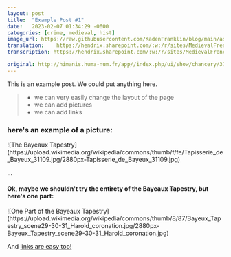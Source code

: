 ```yaml
---
layout: post
title:  "Example Post #1"
date:   2023-02-07 01:34:29 -0600
categories: [crime, medieval, hist]
image_url: https://raw.githubusercontent.com/KadenFranklin/blog/main/assets/Peter/23.JPG
translation:	https://hendrix.sharepoint.com/:w:/r/sites/MedievalFrenchCrimeWebsiteProject/_layouts/15/Doc.aspx?sourcedoc=%7B2278A96A-84D2-40E8-BB21-B9B1CDEC4D79%7D&file=AN%20JJ%20188%20fo%2081%20no%20160%20Translation.docx&action=default&mobileredirect=true&cid=854f5d87-f0a8-430d-868b-7515693a977f
transcription: https://hendrix.sharepoint.com/:w:/r/sites/MedievalFrenchCrimeWebsiteProject/_layouts/15/Doc.aspx?sourcedoc=%7B57177303-A461-474B-96A3-D9A5EE5305B0%7D&file=AN%20JJ%20188%20fo%2081%20no%20160%20Original.docx&action=default&mobileredirect=true&cid=e0d647d2-26c7-46cf-8b70-37ee7b65a67d

original: http://himanis.huma-num.fr/app//index.php/ui/show/chancery/375/167
---
```


<!---
You’ll find this post in your `_posts` directory. Go ahead and edit it and re-build the site to see your changes. You can rebuild the site in many different #ways, but the most common way is to run `jekyll serve`, which launches a web server and auto-regenerates your site when a file is updated.

To add new posts, simply add a file in the `_posts` directory that follows the convention `YYYY-MM-DD-name-of-post.ext` and includes the necessary front matter. Take a look at the source for this post to get an idea about how it works.

Jekyll also offers powerful support for code snippets:

Check out the [Jekyll docs][jekyll-docs] for more info on how to get the most out of Jekyll. File all bugs/feature requests at [Jekyll’s GitHub repo][jekyll-#gh]. If you have questions, you can ask them on [Jekyll Talk][jekyll-talk].

[jekyll-docs]: https://jekyllrb.com/docs/home
[jekyll-gh]:   https://github.com/jekyll/jekyll
[jekyll-talk]: https://talk.jekyllrb.com/ -->

This is an example post. We could put anything here.
> - we can very easily change the layout of the page
> - we can add pictures
> - we can add links


<h3> here's an example of a picture: </h3>
![The Bayeaux Tapestry](https://upload.wikimedia.org/wikipedia/commons/thumb/f/fe/Tapisserie_de_Bayeux_31109.jpg/2880px-Tapisserie_de_Bayeux_31109.jpg)

...

<h4> Ok, maybe we shouldn't try the entirety of the Bayeaux Tapestry, but here's one part: </h4>
![One Part of the Bayeaux Tapestry](https://upload.wikimedia.org/wikipedia/commons/thumb/8/87/Bayeux_Tapestry_scene29-30-31_Harold_coronation.jpg/2880px-Bayeux_Tapestry_scene29-30-31_Harold_coronation.jpg)


And [links are easy too!](https://en.wikipedia.org/wiki/King_Arthur)
